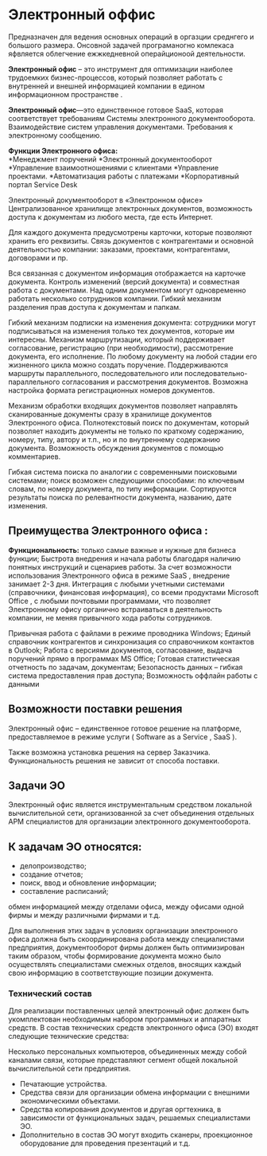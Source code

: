 # Электронный оффис

Предназначен для ведения основных операций в оргазции среднгего и большого размера.
Онсовной задачей програманогно комлекаса яфвляется облегчение ежжкедневной операйционоой деятельности.


**Электронный офис** – это инструмент для оптимизации наиболее трудоемких бизнес-процессов, который позволяет работать с внутренней и внешней информацией компании в едином информационном пространстве . 

**Электронный офис**—это единственное готовое SaaS, которая соответствует требованиям Системы электронного документооборота. Взаимодействие систем управления документами. Требования к электронному сообщению.

**Функции Электронного офиса:**      
*Менеджмент поручений 
*Электронный документооборот 
*Управление взаимоотношениями с клиентами 
*Управление проектами. 
*Автоматизация работы с платежами 
*Корпоративный портал Service Desk

Электронный документооборот в «Электронном офисе» Централизованное хранилище электронных документов, возможность доступа к документам из любого места, где есть Интернет. 

Для каждого документа предусмотрены карточки, которые позволяют хранить его реквизиты. Связь документов с контрагентами и основной деятельностью компании: заказами, проектами, контрагентами, договорами и пр. 

Вся связанная с документом информация отображается на карточке документа. Контроль изменений (версий документа) и совместная работа с документами. Над одним документом могут одновременно работать несколько сотрудников компании. Гибкий механизм разделения прав доступа к документам и папкам. 

Гибкий механизм подписки на изменения документа: сотрудники могут подписываться на изменения только тех документов, которые им интересны. Механизм маршрутизации, который поддерживает согласование, регистрацию (при необходимости), рассмотрение документа, его исполнение. По любому документу на любой стадии его жизненного цикла можно создать поручение. Поддерживаются маршруты параллельного, последовательного или последовательно-параллельного согласования и рассмотрения документов. Возможна настройка формата регистрационных номеров документов. 

Механизм обработки входящих документов позволяет направлять сканированные документы сразу в хранилище документов Электронного офиса. Полнотекстовый поиск по документам, который позволяет находить документы не только по краткому содержанию, номеру, типу, автору и т.п., но и по внутреннему содержанию документа. Возможность обсуждения документов с помощью комментариев. 

Гибкая система поиска по аналогии с современными поисковыми системами; поиск возможен следующими способами: по ключевым словам, по номеру документа, по типу информации. Сортируются результаты поиска по релевантности документа, названию, дате изменения.

## Преимущества Электронного офиса : 

**Функциональность:** только самые важные и нужные для бизнеса функции; Быстрота внедрения и начала работы благодаря наличию понятных инструкций и сценариев работы. За счет возможности использования Электронного офиса в режиме SaaS , внедрение занимает 2-3 дня. Интеграция с любыми учетными системами (справочники, финансовая информация), со всеми продуктами Microsoft Office , с любыми почтовыми программами, что позволяет Электронному офису органично встраиваться в деятельность компании, не меняя привычного хода работы сотрудников. 

Привычная работа с файлами в режиме проводника Windows; Единый справочник контрагентов и синхронизация со справочником контактов в Outlook; Работа с версиями документов, согласование, выдача поручений прямо в программах MS Office; Готовая статистическая отчетность по задачам, документам; Безопасность данных – гибкая система предоставления прав доступа; Возможность оффлайн работы с данными

## Возможности поставки решения

Электронный офис – единственное готовое решение на платформе, предоставляемое в режиме услуги ( Software as a Service , SaaS ).

Также возможна установка решения на сервер Заказчика. Функциональность решения не зависит от способа поставки.



## Задачи ЭО
Электронный офис является инструментальным средством локальной вычислительной сети, организованной за счет объединения отдельных АРМ специалистов для организации электронного документооборота.

## К задачам ЭО относятся:

* делопроизводство;
* создание отчетов;
* поиск, ввод и обновление информации;
* составление расписаний;

обмен информацией между отделами офиса, между офисами одной фирмы и между различными фирмами и т.д.

Для выполнения этих задач в условиях организации электронного офиса должна быть скоординирована работа между специалистами предприятия, документооборот фирмы должен быть оптимизирован таким образом, чтобы формирование документа можно было осуществлять специалистами смежных отделов, вносящих каждый свою информацию в соответствующие позиции документа.

### Технический состав
Для реализации поставленных целей электронный офис должен быть укомплектован необходимым набором программных и аппаратных средств. В состав технических средств электронного офиса (ЭО) входят следующие технические средства:

Несколько персональных компьютеров, объединенных между собой каналами связи, которые представляют сегмент общей локальной вычислительной сети предприятия.

* Печатающие устройства.
* Средства связи для организации обмена информации с внешними экономическими объектами.
* Средства копирования документов и другая оргтехника, в зависимости от функциональных задач, решаемых специалистами ЭО.
* Дополнительно в состав ЭО могут входить сканеры, проекционное оборудование для проведения презентаций и т.д.
